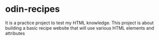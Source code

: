 # odin-recipes

It is a practice project to test my HTML knowledge. This project is about
building a basic recipe website that will use various HTML elements and
attributes